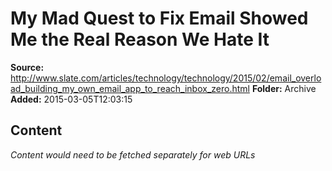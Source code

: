 # My Mad Quest to Fix Email Showed Me the Real Reason We Hate It

**Source:** http://www.slate.com/articles/technology/technology/2015/02/email_overload_building_my_own_email_app_to_reach_inbox_zero.html
**Folder:** Archive
**Added:** 2015-03-05T12:03:15




## Content
*Content would need to be fetched separately for web URLs*
